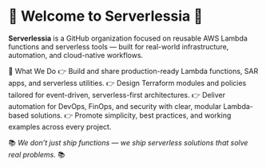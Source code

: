 # 🚀 Welcome to Serverlessia 👋

**Serverlessia** is a GitHub organization focused on reusable AWS Lambda functions and serverless tools — built for real-world infrastructure, automation, and cloud-native workflows.

🌟 What We Do
👉 Build and share production-ready Lambda functions, SAR apps, and serverless utilities.
👉 Design Terraform modules and policies tailored for event-driven, serverless-first architectures.
👉 Deliver automation for DevOps, FinOps, and security with clear, modular Lambda-based solutions.
👉 Promote simplicity, best practices, and working examples across every project.

📚 *We don’t just ship functions — we ship serverless solutions that solve real problems.* 📚
